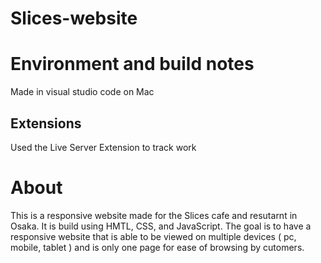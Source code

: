 # Slices-website

# Environment and build notes
Made in visual studio code on Mac 
## Extensions 
Used the Live Server Extension to track work

# About
This is a responsive website made for the Slices cafe and resutarnt in Osaka. It is build using HMTL, CSS, and JavaScript. The goal is to have a responsive website that is able to be viewed on multiple devices ( pc, mobile, tablet ) and is only one page for ease of browsing by cutomers.
